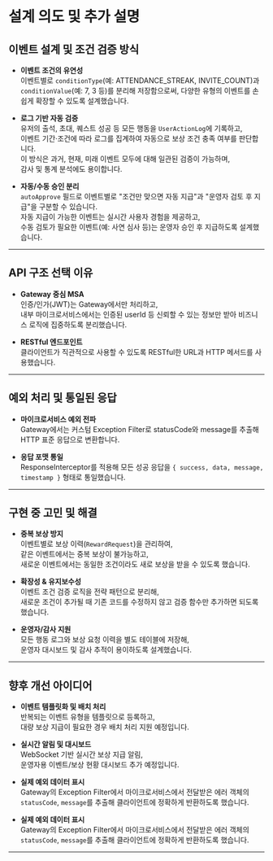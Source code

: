 # 설계 의도 및 추가 설명

## 이벤트 설계 및 조건 검증 방식

- **이벤트 조건의 유연성**  
  이벤트별로 `conditionType`(예: ATTENDANCE_STREAK, INVITE_COUNT)과 `conditionValue`(예: 7, 3 등)를 분리해 저장함으로써, 다양한 유형의 이벤트를 손쉽게 확장할 수 있도록 설계했습니다.

- **로그 기반 자동 검증**  
  유저의 출석, 초대, 퀘스트 성공 등 모든 행동을 `UserActionLog`에 기록하고,  
  이벤트 기간·조건에 따라 로그를 집계하여 자동으로 보상 조건 충족 여부를 판단합니다.  
  이 방식은 과거, 현재, 미래 이벤트 모두에 대해 일관된 검증이 가능하며,  
  감사 및 통계 분석에도 용이합니다.

- **자동/수동 승인 분리**  
  `autoApprove` 필드로 이벤트별로 "조건만 맞으면 자동 지급"과 "운영자 검토 후 지급"을 구분할 수 있습니다.  
  자동 지급이 가능한 이벤트는 실시간 사용자 경험을 제공하고,  
  수동 검토가 필요한 이벤트(예: 사연 심사 등)는 운영자 승인 후 지급하도록 설계했습니다.

---

## API 구조 선택 이유

- **Gateway 중심 MSA**  
  인증/인가(JWT)는 Gateway에서만 처리하고,  
  내부 마이크로서비스에서는 인증된 userId 등 신뢰할 수 있는 정보만 받아 비즈니스 로직에 집중하도록 분리했습니다.

- **RESTful 엔드포인트**  
  클라이언트가 직관적으로 사용할 수 있도록 RESTful한 URL과 HTTP 메서드를 사용했습니다.

---

## 예외 처리 및 통일된 응답

- **마이크로서비스 예외 전파**   
  Gateway에서는 커스텀 Exception Filter로 statusCode와 message를 추출해  
  HTTP 표준 응답으로 변환합니다.

- **응답 포맷 통일**  
  ResponseInterceptor를 적용해 모든 성공 응답을 `{ success, data, message, timestamp }` 형태로 통일했습니다.

---

## 구현 중 고민 및 해결

- **중복 보상 방지**  
  이벤트별로 보상 이력(`RewardRequest`)을 관리하여,  
  같은 이벤트에서는 중복 보상이 불가능하고,  
  새로운 이벤트에서는 동일한 조건이라도 새로 보상을 받을 수 있도록 했습니다.

- **확장성 & 유지보수성**  
  이벤트 조건 검증 로직을 전략 패턴으로 분리해,  
  새로운 조건이 추가될 때 기존 코드를 수정하지 않고 검증 함수만 추가하면 되도록 했습니다.

- **운영자/감사 지원**  
  모든 행동 로그와 보상 요청 이력을 별도 테이블에 저장해,  
  운영자 대시보드 및 감사 추적이 용이하도록 설계했습니다.

---

## 향후 개선 아이디어

- **이벤트 템플릿화 및 배치 처리**  
  반복되는 이벤트 유형을 템플릿으로 등록하고,  
  대량 보상 지급이 필요한 경우 배치 처리 지원 예정입니다.

- **실시간 알림 및 대시보드**  
  WebSocket 기반 실시간 보상 지급 알림,  
  운영자용 이벤트/보상 현황 대시보드 추가 예정입니다.

- **실제 예외 데이터 표시**  
  Gateway의 Exception Filter에서 마이크로서비스에서 전달받은 에러 객체의  
  `statusCode`, `message`를 추출해 클라이언트에 정확하게 반환하도록 했습니다.

- **실제 예외 데이터 표시**  
  Gateway의 Exception Filter에서 마이크로서비스에서 전달받은 에러 객체의  
  `statusCode`, `message`를 추출해 클라이언트에 정확하게 반환하도록 했습니다.
---